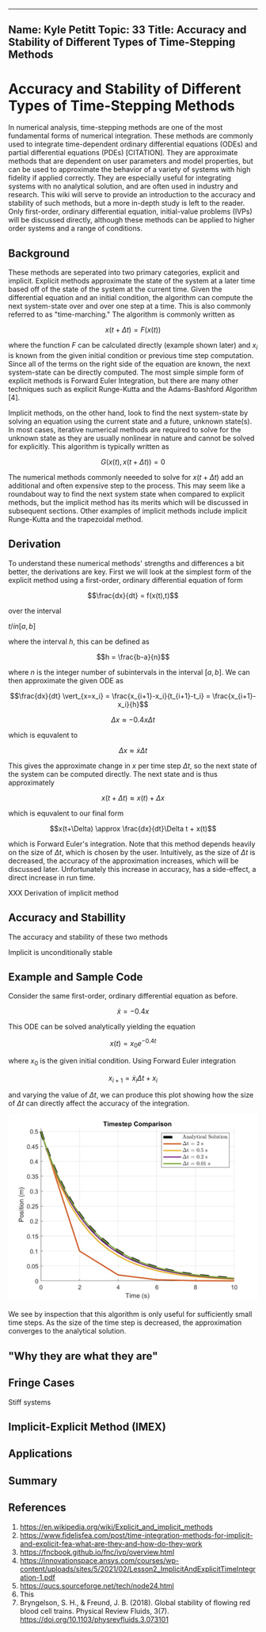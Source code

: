 ---
Name: Kyle Petitt
Topic: 33
Title: Accuracy and Stability of Different Types of Time-Stepping Methods
----

# Accuracy and Stability of Different Types of Time-Stepping Methods
In numerical analysis, time-stepping methods are one of the most fundamental forms of numerical integration. These methods are commonly used to integrate time-dependent ordinary differential equations (ODEs) and partial differential equations (PDEs) [CITATION]. They are approximate methods that are dependent on user parameters and model properties, but can be used to approximate the behavior of a variety of systems with high fidelity if applied correctly. They are especially useful for integrating systems with no analytical solution, and are often used in industry and research. This wiki will serve to provide an introduction to the accuracy and stability of such methods, but a more in-depth study is left to the reader. Only first-order, ordinary differential equation, initial-value problems (IVPs) will be discussed directly, although these methods can be applied to higher order systems and a range of conditions.

## Background
These methods are seperated into two primary categories, explicit and implicit. Explicit methods approximate the state of the system at a later time based off of the state of the system at the current time. Given the differential equation and an initial condition, the algorithm can compute the next system-state over and over one step at a time. This is also commonly referred to as "time-marching." The algorithm is commonly written as 

$$x(t+\Delta t) = F(x(t))$$

where the function $F$ can be calculated directly (example shown later) and $x_i$ is known from the given initial condition or previous time step computation. Since all of the terms on the right side of the equation are known, the next system-state can be directly computed. The most simple simple form of explicit methods is Forward Euler Integration, but there are many other techniques such as explicit Runge-Kutta and the Adams-Bashford Algorithm [4].

Implicit methods, on the other hand, look to find the next system-state by solving an equation using the current state and a future, unknown state(s). In most cases, iterative numerical methods are required to solve for the unknown state as they are usually nonlinear in nature and cannot be solved for explicitly. This algorithm is typically written as 

$$G(x(t),x(t+\Delta t)) = 0$$

The numerical methods commonly neeeded to solve for $x(t+\Delta t)$ add an additional and often expensive step to the process. This may seem like a roundabout way to find the next system state when compared to explicit methods, but the implicit method has its merits which will be discussed in subsequent sections. Other examples of implicit methods include implicit Runge-Kutta and the trapezoidal method.

## Derivation
To understand these numerical methods' strengths and differences a bit better, the derivations are key. First we will look at the simplest form of the explicit method using a first-order, ordinary differential equation of form

$$\frac{dx}{dt} = f(x(t),t)$$

over the interval 

$t /in [a,b]$

where the interval $h$, this can be defined as

$$h = \frac{b-a}{n}$$

where $n$ is the integer number of subintervals in the interval $[a,b]$. We can then approximate the given ODE as

$$\frac{dx}{dt} \vert_{x=x_i} = \frac{x_{i+1}-x_i}{t_{i+1}-t_i} = \frac{x_{i+1}-x_i}{h}$$

$$\Delta x \approx -0.4x\Delta t$$

which is equvalent to

$$\Delta x \approx \dot{x}\Delta t$$

This gives the approximate change in $x$ per time step $\Delta t$, so the next state of the system can be computed directly. The next state and is thus approximately

$$x(t+\Delta t) \approx x(t)+\Delta x$$

which is equvalent to our final form

$$x(t+\Delta) \approx \frac{dx}{dt}\Delta t + x(t)$$

which is Forward Euler's integration. Note that this method depends heavily on the size of $\Delta t$, which is chosen by the user. Intuitively, as the size of $\Delta t$ is decreased, the accuracy of the approximation increases, which will be discussed later. Unfortunately this increase in accuracy, has a side-effect, a direct increase in run time.

XXX Derivation of implicit method



## Accuracy and Stabillity
The accuracy and stability of these two methods


Implicit is unconditionally stable

## Example and Sample Code
Consider the same first-order, ordinary differential equation as before.

$$\dot{x} = -0.4x$$

This ODE can be solved analytically yielding the equation

$$x(t) = x_0e^{-0.4t}$$

where $x_0$ is the given initial condition. Using Forward Euler integration

$$x_{i+1} = \dot{x}_i\Delta t + x_i$$

and varying the value of $\Delta t$, we can produce this plot showing how the size of $\Delta t$ can directly affect the accuracy of the integration.

![](MATH4640_FinalProject_Figure-TimestepComparison.jpg)

We see by inspection that this algorithm is only useful for sufficiently small time steps. As the size of the time step is decreased, the approximation converges to the analytical solution.



## "Why they are what they are"

## Fringe Cases
Stiff systems

## Implicit-Explicit Method (IMEX)

## Applications


## Summary

## References

1. https://en.wikipedia.org/wiki/Explicit_and_implicit_methods
2. https://www.fidelisfea.com/post/time-integration-methods-for-implicit-and-explicit-fea-what-are-they-and-how-do-they-work
3. https://fncbook.github.io/fnc/ivp/overview.html
4. https://innovationspace.ansys.com/courses/wp-content/uploads/sites/5/2021/02/Lesson2_ImplicitAndExplicitTimeIntegration-1.pdf
5. https://qucs.sourceforge.net/tech/node24.html
6. This
7. Bryngelson, S. H., & Freund, J. B. (2018). Global stability of flowing red blood cell trains. Physical Review Fluids, 3(7). https://doi.org/10.1103/physrevfluids.3.073101 
